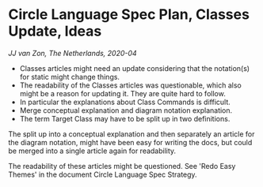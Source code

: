 Circle Language Spec Plan, Classes Update, Ideas
=========================
*JJ van Zon, The Netherlands, 2020-04*

* Classes articles might need an update considering that the notation(s) for static might change things.
* The readability of the Classes articles was questionable, which also might be a reason for updating it. They are quite hard to follow.
* In particular the explanations about Class Commands is difficult.
* Merge conceptual explanation and diagram notation explanation.
* The term Target Class may have to be split up in two definitions.

The split up into a conceptual explanation and then separately an article for the diagram notation, might have been easy for writing the docs, but could be merged into a single article again for readability.

The readability of these articles might be questioned. See 'Redo Easy Themes' in the document Circle Language Spec Strategy.
